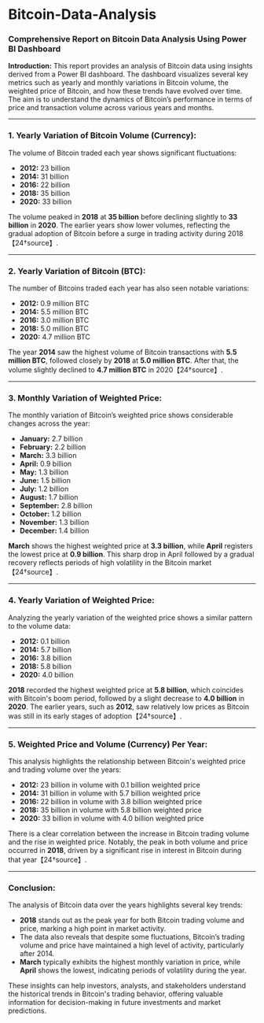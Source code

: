 # Bitcoin-Data-Analysis
### Comprehensive Report on Bitcoin Data Analysis Using Power BI Dashboard

**Introduction:**
This report provides an analysis of Bitcoin data using insights derived from a Power BI dashboard. The dashboard visualizes several key metrics such as yearly and monthly variations in Bitcoin volume, the weighted price of Bitcoin, and how these trends have evolved over time. The aim is to understand the dynamics of Bitcoin’s performance in terms of price and transaction volume across various years and months.

---

### 1. **Yearly Variation of Bitcoin Volume (Currency):**
The volume of Bitcoin traded each year shows significant fluctuations:
- **2012:** 23 billion
- **2014:** 31 billion
- **2016:** 22 billion
- **2018:** 35 billion
- **2020:** 33 billion

The volume peaked in **2018** at **35 billion** before declining slightly to **33 billion** in **2020**. The earlier years show lower volumes, reflecting the gradual adoption of Bitcoin before a surge in trading activity during 2018【24†source】.

---

### 2. **Yearly Variation of Bitcoin (BTC):**
The number of Bitcoins traded each year has also seen notable variations:
- **2012:** 0.9 million BTC
- **2014:** 5.5 million BTC
- **2016:** 3.0 million BTC
- **2018:** 5.0 million BTC
- **2020:** 4.7 million BTC

The year **2014** saw the highest volume of Bitcoin transactions with **5.5 million BTC**, followed closely by **2018** at **5.0 million BTC**. After that, the volume slightly declined to **4.7 million BTC** in 2020【24†source】.

---

### 3. **Monthly Variation of Weighted Price:**
The monthly variation of Bitcoin’s weighted price shows considerable changes across the year:
- **January:** 2.7 billion
- **February:** 2.2 billion
- **March:** 3.3 billion
- **April:** 0.9 billion
- **May:** 1.3 billion
- **June:** 1.5 billion
- **July:** 1.2 billion
- **August:** 1.7 billion
- **September:** 2.8 billion
- **October:** 1.2 billion
- **November:** 1.3 billion
- **December:** 1.4 billion

**March** shows the highest weighted price at **3.3 billion**, while **April** registers the lowest price at **0.9 billion**. This sharp drop in April followed by a gradual recovery reflects periods of high volatility in the Bitcoin market【24†source】.

---

### 4. **Yearly Variation of Weighted Price:**
Analyzing the yearly variation of the weighted price shows a similar pattern to the volume data:
- **2012:** 0.1 billion
- **2014:** 5.7 billion
- **2016:** 3.8 billion
- **2018:** 5.8 billion
- **2020:** 4.0 billion

**2018** recorded the highest weighted price at **5.8 billion**, which coincides with Bitcoin's boom period, followed by a slight decrease to **4.0 billion** in **2020**. The earlier years, such as **2012**, saw relatively low prices as Bitcoin was still in its early stages of adoption【24†source】.

---

### 5. **Weighted Price and Volume (Currency) Per Year:**
This analysis highlights the relationship between Bitcoin's weighted price and trading volume over the years:
- **2012:** 23 billion in volume with 0.1 billion weighted price
- **2014:** 31 billion in volume with 5.7 billion weighted price
- **2016:** 22 billion in volume with 3.8 billion weighted price
- **2018:** 35 billion in volume with 5.8 billion weighted price
- **2020:** 33 billion in volume with 4.0 billion weighted price

There is a clear correlation between the increase in Bitcoin trading volume and the rise in weighted price. Notably, the peak in both volume and price occurred in **2018**, driven by a significant rise in interest in Bitcoin during that year【24†source】.

---

### Conclusion:
The analysis of Bitcoin data over the years highlights several key trends:
- **2018** stands out as the peak year for both Bitcoin trading volume and price, marking a high point in market activity.
- The data also reveals that despite some fluctuations, Bitcoin’s trading volume and price have maintained a high level of activity, particularly after 2014.
- **March** typically exhibits the highest monthly variation in price, while **April** shows the lowest, indicating periods of volatility during the year.

These insights can help investors, analysts, and stakeholders understand the historical trends in Bitcoin's trading behavior, offering valuable information for decision-making in future investments and market predictions.
